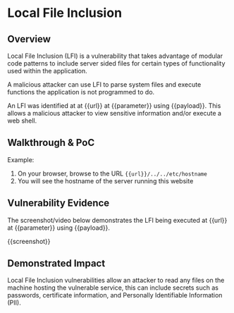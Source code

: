 # Local File Inclusion

## Overview
<!--
**Please replace text in each section below**

Local File Inclusion Report

Resources:

- <https://owasp.org/www-community/vulnerabilities/PHP_File_Inclusion>
- <https://owasp.org/www-project-web-security-testing-guide/latest/4-Web_Application_Security_Testing/07-Input_Validation_Testing/11.1-Testing_for_Local_File_Inclusion>
-->

Local File Inclusion (LFI) is a vulnerability that takes advantage of modular code patterns to include server sided files for certain types of functionality used within the application. 

A malicious attacker can use LFI to parse system files and execute functions the application is not programmed to do.

An LFI was identified at at {{url}} at {{parameter}} using {{payload}}. This allows a malicious attacker to view sensitive information and/or execute a web shell.

## Walkthrough & PoC
<!--
Provide a step-by-step walkthrough on how to access the vulnerable injection point, and how to exploit the vulnerability.
Adding a dot-pointed walkthrough with relevant screenshots will speed triage time and result in faster rewards!
-->
Example:

1. On your browser, browse to the URL `{{url}}/../../etc/hostname`
2. You will see the hostname of the server running this website

## Vulnerability Evidence
<!--
Your submission MUST include evidence of the vulnerability and not be theoretical in nature.

For a Local File Inclusion vulnerability, you may take output from files that do not contain sensitive information, some examples would be /etc/hostname, /etc/password, or /etc/issues.
**DO NOT ACCESS PII**
-->

The screenshot/video below demonstrates the LFI being executed at {{url}} at {{parameter}} using {{payload}}.

{{screenshot}}

## Demonstrated Impact
<!--
Local File Inclusion vulnerabilities allow an attacker to read any files on the machine hosting the vulnerable service, this can include secrets such as passwords, certificate information, and Personally Identifiable Information (PII).

**DO NOT ACCESS PII**
-->
Local File Inclusion vulnerabilities allow an attacker to read any files on the machine hosting the vulnerable service, this can include secrets such as passwords, certificate information, and Personally Identifiable Information (PII).

